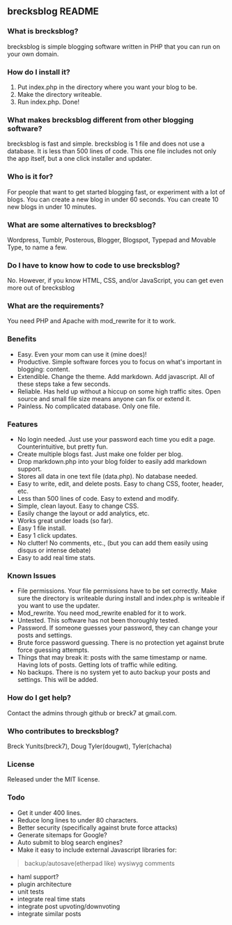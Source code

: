 ## brecksblog README

### What is brecksblog?

brecksblog is simple blogging software written in PHP that you can run on your own domain.

### How do I install it?

1. Put index.php in the directory where you want your blog to be.
2. Make the directory writeable.
3. Run index.php. Done!

### What makes brecksblog different from other blogging software?

brecksblog is fast and simple. brecksblog is 1 file and does not use a database. It is less than 500 lines of code. This one file includes not only the app itself, but a one click installer and updater. 

### Who is it for?

For people that want to get started blogging fast, or experiment with a lot of blogs.
You can create a new blog in under 60 seconds. You can create 10 new blogs in under 10 minutes.

### What are some alternatives to brecksblog?

Wordpress, Tumblr, Posterous, Blogger, Blogspot, Typepad and Movable Type, to name a few.

### Do I have to know how to code to use brecksblog?
No. However, if you know HTML, CSS, and/or JavaScript, you can get even more out of brecksblog

### What are the requirements? 
You need PHP and Apache with mod_rewrite for it to work.

### Benefits

- Easy. Even your mom can use it (mine does)!
- Productive. Simple software forces you to focus on what's important in blogging: content.
- Extendible. Change the theme. Add markdown. Add javascript. All of these steps take a few seconds.
- Reliable. Has held up without a hiccup on some high traffic sites. Open source and small file size means anyone can fix or extend it.
- Painless. No complicated database. Only one file.

### Features
- No login needed. Just use your password each time you edit a page. Counterintuitive, but pretty fun.
- Create multiple blogs fast. Just make one folder per blog.
- Drop markdown.php into your blog folder to easily add markdown support.
- Stores all data in one text file (data.php). No database needed.
- Easy to write, edit, and delete posts. Easy to chang CSS, footer, header, etc.
- Less than 500 lines of code. Easy to extend and modify.
- Simple, clean layout. Easy to change CSS.
- Easily change the layout or add analytics, etc.
- Works great under loads (so far).
- Easy 1 file install.
- Easy 1 click updates.
- No clutter! No comments, etc., (but you can add them easily using disqus or intense debate)
- Easy to add real time stats.

### Known Issues

- File permissions. Your file permissions have to be set correctly. Make sure the directory is writeable during install and index.php is writeable if you want to use the updater.
- Mod_rewrite. You need mod_rewrite enabled for it to work.
- Untested. This software has not been thoroughly tested.
- Password. If someone guesses your password, they can change your posts and settings.
- Brute force password guessing. There is no protection yet against brute force guessing attempts.
- Things that may break it: posts with the same timestamp or name. Having lots of posts. Getting lots of traffic while editing.
- No backups. There is no system yet to auto backup your posts and settings. This will be added.

### How do I get help?

Contact the admins through github or breck7 at gmail.com.

### Who contributes to brecksblog?

Breck Yunits(breck7), Doug Tyler(dougwt), Tyler(chacha)

### License

Released under the MIT license.

### Todo

- Get it under 400 lines.
- Reduce long lines to under 80 characters.
- Better security (specifically against brute force attacks)
- Generate sitemaps for Google?
- Auto submit to blog search engines?
- Make it easy to include external Javascript libraries for:
> backup/autosave(etherpad like)
> wysiwyg
> comments
- haml support?
- plugin architecture
- unit tests
- integrate real time stats
- integrate post upvoting/downvoting
- integrate similar posts